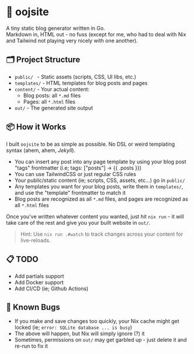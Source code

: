 # 🐾 oojsite

A tiny static blog generator written in Go.  
Markdown in, HTML out - no fuss (except for me, who had to deal with Nix and Tailwind not playing very nicely with one another).

## 🗂️ Project Structure

- `public/ ` - Static assets (scripts, CSS, UI libs, etc.)
- `templates/` - HTML templates for blog posts and pages
- `content/` - Your actual content:
  - Blog posts: all `*.md` files
  - Pages: all `*.html` files
- `out/` - The generated site output

## 📦 How it Works

I built `oojsite` to be as simple as possible. No DSL or weird templating syntax (ahem, ahem, _Jekyll_).

- You can insert any post into any page template by using your blog post "tags" frontmatter (i.e; tags: ["posts"] -> {{ .posts }})
- You can use TailwindCSS or just regular CSS rules
- Your public/static content (ie; scripts, CSS, assets, etc...) go in `public/`
- Any templates you want for your blog posts, write them in `templates/`, and use the "template" frontmatter to match it
- Blog posts are recognized as all `*.md` files, and pages are recognized as all `*.html` files

Once you've written whatever content you wanted, just hit `nix run` - it will take care of the rest and give you your built website in `out/`.

> Hint: Use `nix run .#watch` to track changes across your content for live-reloads.

## 📋 TODO

- Add partials support
- Add Docker support
- Add CI/CD (ie; Github Actions)

## 🐛 Known Bugs

- If you make and save changes too quickly, your Nix cache might get locked (ie; `error: SQLite database ... is busy`)
- The above will happen, but Nix will simply ignore (?) it
- Sometimes, permissions on `out/` may get garbled up - just delete it and re-run to fix it
